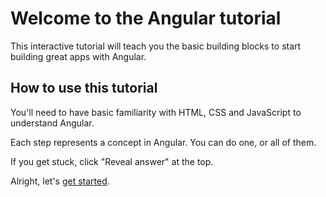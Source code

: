 # Welcome to the Angular tutorial

This interactive tutorial will teach you the basic building blocks to start building great apps with Angular.

## How to use this tutorial

You'll need to have basic familiarity with HTML, CSS and JavaScript to understand Angular.

Each step represents a concept in Angular. You can do one, or all of them.

If you get stuck, click "Reveal answer" at the top.

Alright, let's [get started](/tutorials/learn-angular/1-components-in-angular).
